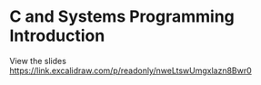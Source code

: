 # C and Systems Programming Introduction

View the slides https://link.excalidraw.com/p/readonly/nweLtswUmgxlazn8Bwr0

